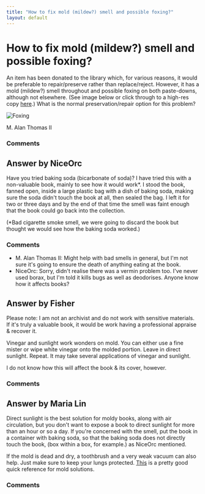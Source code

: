 ```yaml
---
title: "How to fix mold (mildew?) smell and possible foxing?"
layout: default
---
```

How to fix mold (mildew?) smell and possible foxing?
=====================
An item has been donated to the library which, for various reasons, it
would be preferable to repair/preserve rather than replace/reject.
However, it has a mold (mildew?) smell throughout and possible foxing on
both paste-downs, although not elsewhere. (See image below or click
through to a high-res copy [here](http://i.stack.imgur.com/yqJhW.jpg).)
What is the normal preservation/repair option for this problem?

![Foxing](http://i.stack.imgur.com/yqJhW.jpg)

M. Alan Thomas II

### Comments ###


Answer by NiceOrc
----------------
Have you tried baking soda (bicarbonate of soda)? I have tried this with
a non-valuable book, mainly to see how it would work\*. I stood the
book, fanned open, inside a large plastic bag with a dish of baking
soda, making sure the soda didn't touch the book at all, then sealed the
bag. I left it for two or three days and by the end of that time the
smell was faint enough that the book could go back into the collection.

(\*Bad cigarette smoke smell, we were going to discard the book but
thought we would see how the baking soda worked.)

### Comments ###
* M. Alan Thomas II: Might help with bad smells in general, but I'm not sure it's going to
ensure the death of anything eating at the book.
* NiceOrc: Sorry, didn't realise there was a vermin problem too. I've never used
borax, but I'm told it kills bugs as well as deodorises. Anyone know how
it affects books?

Answer by Fisher
----------------
Please note: I am not an archivist and do not work with sensitive
materials. If it's truly a valuable book, it would be work having a
professional appraise & recover it.

Vinegar and sunlight work wonders on mold. You can either use a fine
mister or wipe white vinegar onto the molded portion. Leave in direct
sunlight. Repeat. It may take several applications of vinegar and
sunlight.

I do not know how this will affect the book & its cover, however.

### Comments ###

Answer by Maria Lin
----------------
Direct sunlight is the best solution for moldy books, along with air
circulation, but you don't want to expose a book to direct sunlight for
more than an hour or so a day. If you're concerned with the smell, put
the book in a container with baking soda, so that the baking soda does
not directly touch the book, (box within a box, for example.) as NiceOrc
mentioned.

If the mold is dead and dry, a toothbrush and a very weak vacuum can
also help. Just make sure to keep your lungs protected.
[This](http://www.co.snohomish.wa.us/documents/Agencies/Emergency_Management/Factsheets/flood_MOLD.pdf)
is a pretty good quick reference for mold solutions.

### Comments ###

